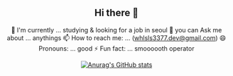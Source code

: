 <div align="center">

## Hi there 👋
🔭 I'm currently ... studying & looking for a job in seoul
💬 you can Ask me about ... anythings
📫 How to reach me: ... (whlsls3377.dev@gmail.com)
😄 Pronouns: ... good
⚡ Fun fact: ... smoooooth operator

[![Anurag's GitHub stats](https://github-readme-stats.vercel.app/api?username=upotato200)](https://github.com/anuraghazra/github-readme-stats)

</div>

